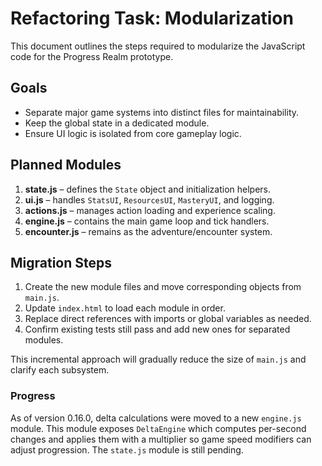 # Refactoring Task: Modularization

This document outlines the steps required to modularize the JavaScript code for the Progress Realm prototype.

## Goals
- Separate major game systems into distinct files for maintainability.
- Keep the global state in a dedicated module.
- Ensure UI logic is isolated from core gameplay logic.

## Planned Modules
1. **state.js** – defines the `State` object and initialization helpers.
2. **ui.js** – handles `StatsUI`, `ResourcesUI`, `MasteryUI`, and logging.
3. **actions.js** – manages action loading and experience scaling.
4. **engine.js** – contains the main game loop and tick handlers.
5. **encounter.js** – remains as the adventure/encounter system.

## Migration Steps
1. Create the new module files and move corresponding objects from `main.js`.
2. Update `index.html` to load each module in order.
3. Replace direct references with imports or global variables as needed.
4. Confirm existing tests still pass and add new ones for separated modules.

This incremental approach will gradually reduce the size of `main.js` and clarify each subsystem.

### Progress
As of version 0.16.0, delta calculations were moved to a new `engine.js` module. This module exposes `DeltaEngine` which computes per-second changes and applies them with a multiplier so game speed modifiers can adjust progression. The `state.js` module is still pending.
